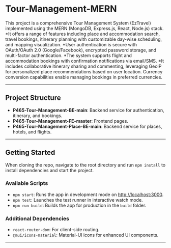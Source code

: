 # Tour-Management-MERN

This project is a comprehensive Tour Management System (EzTravel) implemented using the MERN (MongoDB, Express.js, React, Node.js) stack. 
*It offers a range of features including place and accommodation search, travel bookings, itinerary planning with customizable day-wise scheduling, and mapping visualization. 
*User authentication is secure with OAuth/OAuth 2.0 (Google/Facebook), encrypted password storage, and multi-factor authentication. 
*The system supports flight and accommodation bookings with confirmation notifications via email/SMS.
*It includes collaborative itinerary sharing and commenting, leveraging GeoIP for personalized place recommendations based on user location. Currency conversion capabilities enable managing bookings in preferred currencies.

---

## Project Structure
- **P465-Tour-Management-BE-main**: Backend service for authentication, itinerary, and bookings.
- **P465-Tour-Management-FE-master**: Frontend pages.
- **P465-Tour-Management-Place-BE-main**: Backend service for places, hotels, and flights.

---

## Getting Started
When cloning the repo, navigate to the root directory and run `npm install` to install dependencies and start the project.

### Available Scripts
- `npm start`: Runs the app in development mode on [http://localhost:3000](http://localhost:3000).
- `npm test`: Launches the test runner in interactive watch mode.
- `npm run build`: Builds the app for production in the `build` folder.

### Additional Dependencies
- `react-router-dom`: For client-side routing.
- `@mui/icons-material`: Material-UI icons for enhanced UI components.

---
